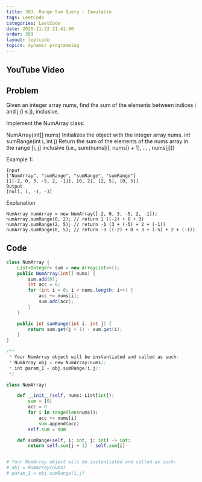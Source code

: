 ```yaml
---
title: 303. Range Sum Query - Immutable
tags: LeetCode
categories: LeetCode
date: 2020-11-22 21:41:00
order: 303
layout: leetcode
topics: dynamic programming
---
```


## YouTube Video

## Problem

Given an integer array nums, find the sum of the elements between indices i and j (i ≤ j), inclusive.

Implement the NumArray class:

NumArray(int[] nums) Initializes the object with the integer array nums.
int sumRange(int i, int j) Return the sum of the elements of the nums array in the range [i, j] inclusive (i.e., sum(nums[i], nums[i + 1], ... , nums[j]))

Example 1:

```
Input
["NumArray", "sumRange", "sumRange", "sumRange"]
[[[-2, 0, 3, -5, 2, -1]], [0, 2], [2, 5], [0, 5]]
Output
[null, 1, -1, -3]
```

Explanation

```
NumArray numArray = new NumArray([-2, 0, 3, -5, 2, -1]);
numArray.sumRange(0, 2); // return 1 ((-2) + 0 + 3)
numArray.sumRange(2, 5); // return -1 (3 + (-5) + 2 + (-1))
numArray.sumRange(0, 5); // return -3 ((-2) + 0 + 3 + (-5) + 2 + (-1))
```

## Code

```java
class NumArray {
    List<Integer> sum = new ArrayList<>();
    public NumArray(int[] nums) {
        sum.add(0);
        int acc = 0;
        for (int i = 0; i < nums.length; i++) {
            acc += nums[i];
            sum.add(acc);
        }
    }

    public int sumRange(int i, int j) {
        return sum.get(j + 1) - sum.get(i);
    }
}

/**
 * Your NumArray object will be instantiated and called as such:
 * NumArray obj = new NumArray(nums);
 * int param_1 = obj.sumRange(i,j);
 */
```

```python
class NumArray:

    def __init__(self, nums: List[int]):
        sum = [0]
        acc = 0
        for i in range(len(nums)):
            acc += nums[i]
            sum.append(acc)
        self.sum = sum

    def sumRange(self, i: int, j: int) -> int:
        return self.sum[j + 1] - self.sum[i]


# Your NumArray object will be instantiated and called as such:
# obj = NumArray(nums)
# param_1 = obj.sumRange(i,j)
```
